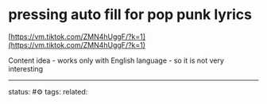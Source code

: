 # pressing auto fill for pop punk lyrics
[https://vm.tiktok.com/ZMN4hUggF/?k=1](https://vm.tiktok.com/ZMN4hUggF/?k=1)  
  
Content idea - works only with English language - so it is not very interesting 


---
status: #⚙️ 
tags: 
related: 
